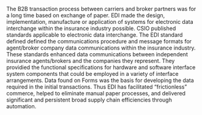 
The B2B transaction process between carriers and broker partners was for a long time based on exchange of paper.
EDI made the design, implementation, manufacture or application of systems for electronic data interchange within the insurance industry possible.
CSIO published standards applicable to electronic data interchange.
The EDI standard defined defined the communications procedure and message formats for agent/broker company data communications within the insurance industry.
These standards enhanced data communications between independent insurance agents/brokers and the companies they represent.
They providied the functional specifications for hardware and software interface system components that could be employed in a variety of interface arrangements.
Data found on Forms was the basis for developing the data required in the initial transactions.
Thus EDI has facilitated “frictionless” commerce, helped to eliminate manual paper processes, and delivered significant and persistent broad supply chain efficiencies through automation.



